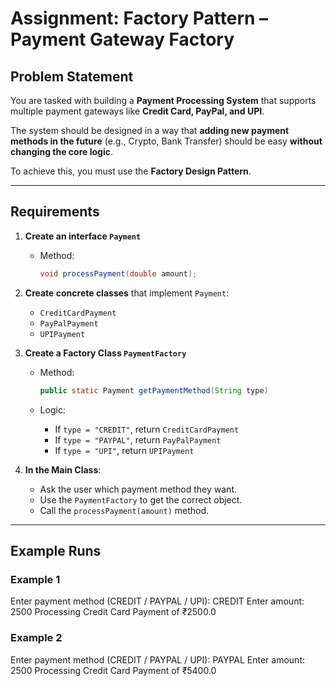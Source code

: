 # Assignment: Factory Pattern – Payment Gateway Factory


## Problem Statement  
You are tasked with building a **Payment Processing System** that supports multiple payment gateways like **Credit Card, PayPal, and UPI**.  

The system should be designed in a way that **adding new payment methods in the future** (e.g., Crypto, Bank Transfer) should be easy **without changing the core logic**.  

To achieve this, you must use the **Factory Design Pattern**.

---

## Requirements  

1. **Create an interface `Payment`**  
   - Method:  
     ```java
     void processPayment(double amount);
     ```

2. **Create concrete classes** that implement `Payment`:  
   - `CreditCardPayment`  
   - `PayPalPayment`  
   - `UPIPayment`  

3. **Create a Factory Class `PaymentFactory`**  
   - Method:  
     ```java
     public static Payment getPaymentMethod(String type)
     ```  

   - Logic:  
     - If `type = "CREDIT"`, return `CreditCardPayment`  
     - If `type = "PAYPAL"`, return `PayPalPayment`  
     - If `type = "UPI"`, return `UPIPayment`  

4. **In the Main Class**:  
   - Ask the user which payment method they want.  
   - Use the `PaymentFactory` to get the correct object.  
   - Call the `processPayment(amount)` method.  

---

## Example Runs  

### Example 1  
Enter payment method (CREDIT / PAYPAL / UPI): CREDIT
Enter amount: 2500
Processing Credit Card Payment of ₹2500.0

### Example 2
Enter payment method (CREDIT / PAYPAL / UPI): PAYPAL
Enter amount: 2500
Processing Credit Card Payment of ₹5400.0

